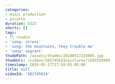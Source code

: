 ```yaml
---
categories:
- music production
- picarto
duration: 5323
shorts: []
tags:
- fl studio
- 'song: stress'
- 'song: the mountains, they trouble me'
- 'song: vagrant'
thumbPath: /assets/thumbs/20190517225905.jpg
thumbUri: /videos/581745624/pictures/1583355099
timestamp: 2019-05-17T17:59:05-05:00
title: null
videoId: '581745624'
---
```

